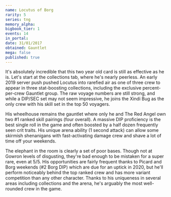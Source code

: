 ```yaml
---
name: Locutus of Borg
rarity: 5
series: tng
memory_alpha:
bigbook_tier: 1
events: 14
in_portal:
date: 31/01/2017
obtained: Gauntlet
mega: false
published: true
---
```


It's absolutely incredible that this two year old card is still as effective as he is. Let's start at the collections tab, where he's nearly peerless. An early 2019 server push pushed Locutus into rarefied air as one of three crew to appear in three stat-boosting collections, including the exclusive percent-per-crew Gauntlet group. The raw voyage numbers are still strong, and while a DIP/SEC set may not seem impressive, he joins the Xindi Bug as the only crew with his skill set in the top 50 voyagers.

His wheelhouse remains the gauntlet where only he and The Red Angel own two #1 ranked skill pairings (four overall). A massive DIP proficiency is the best single roll in the game and often boosted by a half dozen frequently seen crit traits. His unique arena ability (1 second attack) can allow some skirmish shenanigans with fast-activating damage crew and shave a lot of time off your weekends.

The elephant in the room is clearly a set of poor bases. Though not at Gowron levels of disgusting, they're bad enough to be mistaken for a super rare, even at 5/5. His opportunities are fairly frequent thanks to Picard and Borg weekends (#2 Borg DIP) which are due for an uptick in 2020, but he'll perform noticeably behind the top ranked crew and has more variant competition than any other character. Thanks to his uniqueness in several areas including collections and the arena, he's arguably the most well-rounded crew in the game.
